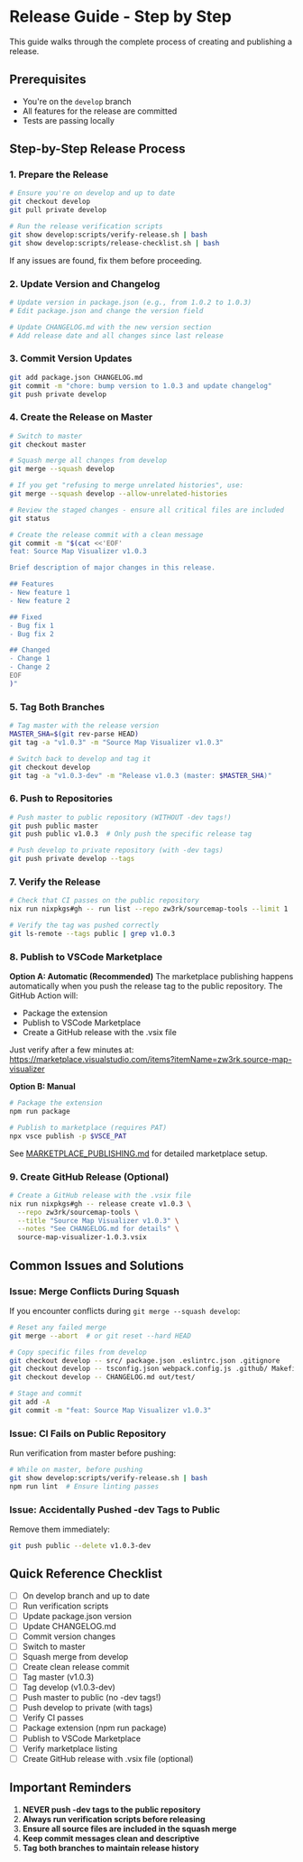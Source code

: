 # Release Guide - Step by Step

This guide walks through the complete process of creating and publishing a release.

## Prerequisites
- You're on the `develop` branch
- All features for the release are committed
- Tests are passing locally

## Step-by-Step Release Process

### 1. Prepare the Release

```bash
# Ensure you're on develop and up to date
git checkout develop
git pull private develop

# Run the release verification scripts
git show develop:scripts/verify-release.sh | bash
git show develop:scripts/release-checklist.sh | bash
```

If any issues are found, fix them before proceeding.

### 2. Update Version and Changelog

```bash
# Update version in package.json (e.g., from 1.0.2 to 1.0.3)
# Edit package.json and change the version field

# Update CHANGELOG.md with the new version section
# Add release date and all changes since last release
```

### 3. Commit Version Updates

```bash
git add package.json CHANGELOG.md
git commit -m "chore: bump version to 1.0.3 and update changelog"
git push private develop
```

### 4. Create the Release on Master

```bash
# Switch to master
git checkout master

# Squash merge all changes from develop
git merge --squash develop

# If you get "refusing to merge unrelated histories", use:
git merge --squash develop --allow-unrelated-histories

# Review the staged changes - ensure all critical files are included
git status

# Create the release commit with a clean message
git commit -m "$(cat <<'EOF'
feat: Source Map Visualizer v1.0.3

Brief description of major changes in this release.

## Features
- New feature 1
- New feature 2

## Fixed
- Bug fix 1
- Bug fix 2

## Changed
- Change 1
- Change 2
EOF
)"
```

### 5. Tag Both Branches

```bash
# Tag master with the release version
MASTER_SHA=$(git rev-parse HEAD)
git tag -a "v1.0.3" -m "Source Map Visualizer v1.0.3"

# Switch back to develop and tag it
git checkout develop
git tag -a "v1.0.3-dev" -m "Release v1.0.3 (master: $MASTER_SHA)"
```

### 6. Push to Repositories

```bash
# Push master to public repository (WITHOUT -dev tags!)
git push public master
git push public v1.0.3  # Only push the specific release tag

# Push develop to private repository (with -dev tags)
git push private develop --tags
```

### 7. Verify the Release

```bash
# Check that CI passes on the public repository
nix run nixpkgs#gh -- run list --repo zw3rk/sourcemap-tools --limit 1

# Verify the tag was pushed correctly
git ls-remote --tags public | grep v1.0.3
```

### 8. Publish to VSCode Marketplace

**Option A: Automatic (Recommended)**
The marketplace publishing happens automatically when you push the release tag to the public repository. The GitHub Action will:
- Package the extension
- Publish to VSCode Marketplace
- Create a GitHub release with the .vsix file

Just verify after a few minutes at:
https://marketplace.visualstudio.com/items?itemName=zw3rk.source-map-visualizer

**Option B: Manual**
```bash
# Package the extension
npm run package

# Publish to marketplace (requires PAT)
npx vsce publish -p $VSCE_PAT
```

See [MARKETPLACE_PUBLISHING.md](./MARKETPLACE_PUBLISHING.md) for detailed marketplace setup.

### 9. Create GitHub Release (Optional)

```bash
# Create a GitHub release with the .vsix file
nix run nixpkgs#gh -- release create v1.0.3 \
  --repo zw3rk/sourcemap-tools \
  --title "Source Map Visualizer v1.0.3" \
  --notes "See CHANGELOG.md for details" \
  source-map-visualizer-1.0.3.vsix
```

## Common Issues and Solutions

### Issue: Merge Conflicts During Squash
If you encounter conflicts during `git merge --squash develop`:

```bash
# Reset any failed merge
git merge --abort  # or git reset --hard HEAD

# Copy specific files from develop
git checkout develop -- src/ package.json .eslintrc.json .gitignore
git checkout develop -- tsconfig.json webpack.config.js .github/ Makefile
git checkout develop -- CHANGELOG.md out/test/

# Stage and commit
git add -A
git commit -m "feat: Source Map Visualizer v1.0.3"
```

### Issue: CI Fails on Public Repository
Run verification from master before pushing:

```bash
# While on master, before pushing
git show develop:scripts/verify-release.sh | bash
npm run lint  # Ensure linting passes
```

### Issue: Accidentally Pushed -dev Tags to Public
Remove them immediately:

```bash
git push public --delete v1.0.3-dev
```

## Quick Reference Checklist

- [ ] On develop branch and up to date
- [ ] Run verification scripts
- [ ] Update package.json version
- [ ] Update CHANGELOG.md
- [ ] Commit version changes
- [ ] Switch to master
- [ ] Squash merge from develop
- [ ] Create clean release commit
- [ ] Tag master (v1.0.3)
- [ ] Tag develop (v1.0.3-dev)
- [ ] Push master to public (no -dev tags!)
- [ ] Push develop to private (with tags)
- [ ] Verify CI passes
- [ ] Package extension (npm run package)
- [ ] Publish to VSCode Marketplace
- [ ] Verify marketplace listing
- [ ] Create GitHub release with .vsix file (optional)

## Important Reminders

1. **NEVER push -dev tags to the public repository**
2. **Always run verification scripts before releasing**
3. **Ensure all source files are included in the squash merge**
4. **Keep commit messages clean and descriptive**
5. **Tag both branches to maintain release history**